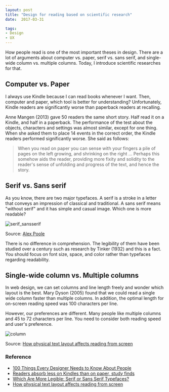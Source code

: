 ```yaml
---
layout: post
title: "Design for reading based on scientific research"
date:  2017-03-31

tags:
- Design
- UX
---
```


How people read is one of the most important theses in design. There are a lot of arguments about computer vs. paper, serif vs. sans serif, and single-wide column vs. multiple columns. Today, I introduce scientific researches for that.

## Computer vs. Paper

I always use Kindle because I can read books whenever I want. Then, computer and paper, which tool is better for understanding? Unfortunately, Kindle readers are significantly worse than paperback readers at recalling.

Anne Mangen (2013) gave 50 readers the same short story. Half read it on a Kindle, and half in a paperback. The performance of the test about the objects, characters and settings was almost similar, except for one thing. When she asked them to place 14 events in the correct order, the Kindle readers performed significantly worse. She said as follows:

> When you read on paper you can sense with your fingers a pile of pages on the left growing, and shrinking on the right ... Perhaps this somehow aids the reader, providing more fixity and solidity to the reader's sense of unfolding and progress of the text, and hence the story.

## Serif vs. Sans serif

As you know, there are two major typefaces. A serif is a stroke in a letter that conveys an impression of classical and traditional. A sans serif means "without serif" and it has simple and casual image. Which one is more readable?

![serif_sansserif]({{site.github.url}}/images/posts/serif_sansserif.gif)
<div class="source">Source: <a href="http://alexpoole.info/blog/which-are-more-legible-serif-or-sans-serif-typefaces/">Alex Poole</a></div>

There is no difference in comprehension. The legibility of them have been studied over a century such as research by Tinker (1932) and this is a fact. You should focus on font size, space, and color rather than typefaces regarding readability.

## Single-wide column vs. Multiple columns

In web design, we can set columns and line length freely and wonder which layout is the best. Mary Dyson (2005) found that we could read a single wide column faster than multiple columns. In addition, the optimal length for on-screen reading speed was 100 characters per line.

However, our preferences are different. Many people like multiple columns and 45 to 72 characters per line. You need to consider both reading speed and user's preference.

![column]({{site.github.url}}/images/posts/column.png)
<div class="source">Source: <a href="http://images3.wikia.nocookie.net/__cb20060729105544/psychology/images/e/eb/Dyson,_M_C_(2004).pdf">How physical text layout affects reading from screen</a></div>

### Reference

<div class="list">
  <ul>
    <li><a href="https://www.amazon.com/gp/product/B004X1V1CS/ref=as_li_tl?ie=UTF8&camp=1789&creative=9325&creativeASIN=B004X1V1CS&linkCode=as2&tag=schwalbe02-20&linkId=1bd1d5eed4a38452211a1e318c72525c">100 Things Every Designer Needs to Know About People</a></li>
    <li><a href="https://www.theguardian.com/books/2014/aug/19/readers-absorb-less-kindles-paper-study-plot-ereader-digitisation">Readers absorb less on Kindles than on paper, study finds</a></li>
    <li><a href="http://alexpoole.info/blog/which-are-more-legible-serif-or-sans-serif-typefaces/">Which Are More Legible: Serif or Sans Serif Typefaces?</a></li>
    <li><a href="http://images3.wikia.nocookie.net/__cb20060729105544/psychology/images/e/eb/Dyson,_M_C_(2004).pdf">How physical text layout affects reading from screen</a></li>
 </ul>
</div>
